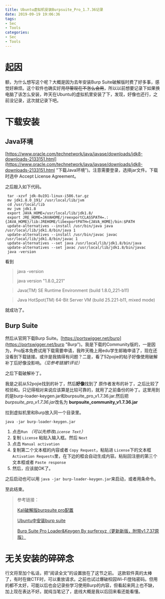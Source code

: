 ```yaml
---
title: Ubuntu虚拟机安装Burpsuite_Pro_1.7.36记录
date: 2019-09-19 19:06:36
tags: 
- Sec
- Tools
categories: 
- Sec
- Tools
---
```

# 起因 #
额，为什么想写这个呢？大概是因为去年安装Burp Suite破解版时费了好多事，感觉好麻烦。这个软件也确实好用~~尽管现在不怎么会用~~，所以以前想要记录下如果换电脑了该怎么安装，昨天在Ubuntu的虚拟机里安装了下，发现，好像也还行，之前没记录，这次就记录下吧。

# 下载安装 #
## Java环境 ##
[https://www.oracle.com/technetwork/java/javase/downloads/jdk8-downloads-2133151.html](https://www.oracle.com/technetwork/java/javase/downloads/jdk8-downloads-2133151.html "下载Java环境")。注意需要登录，选择jar文件。下载时选中 Accept License Agreement。

之后敲入如下代码。

	 tar -xzvf jdk-8u191-linux-i586.tar.gz
	 mv jdk1.8.0_191/ /usr/local/lib/jvm
	 cd /usr/local/lib
	 mv jvm jdk1.8
	 export JAVA_HOME=/usr/local/lib/jdk1.8/ 
	 export JRE_HOME=JAVAHOME/jreexportCLASSPATH=.:{JAVA_HOME}/lib:JREHOME/libexportPATH={JAVA_HOME}/bin:$PATH
	 update-alternatives --install /usr/bin/java java /usr/local/lib/jdk1.8/bin/java 1 
	 update-alternatives --install /usr/bin/javac javac /usr/local/lib/jdk1.8/bin/javac 1
	 update-alternatives --set java /usr/local/lib/jdk1.8/bin/java
	 update-alternatives --set javac /usr/local/lib/jdk1.8/bin/javac
	 java -version 

看到
> java -version
> 
> java version "1.8.0_221"

> Java(TM) SE Runtime Environment (build 1.8.0_221-b11)

> Java HotSpot(TM) 64-Bit Server VM (build 25.221-b11, mixed mode)

就成功了。
## Burp Suite ##
然后从官网下载Burp Suite。[https://portswigger.net/burp](https://portswigger.net/burp "Burp")。我是下载的Community版的，一是因为，Pro版本免费试用下载需要申请，我昨天晚上用edu学生邮箱申请了，现在还没看到下载链接。或许是我搞得有问题？二是，看了52pojie的帖子好像使用破解补丁后好像没影响。*（见参考链接1评论）*

之后下载破解补丁。

我是之前从52pojie找到的补丁，然后**好像**找到了 原作者发布的补丁，之后比较了校验和。只记得相对来说应该算是比较可靠的，就用了之前备份的补丁。这里用到的是burp-loader-keygen.jar和burpsuite_pro_v1.7.36.jar.然后把*burpsuite_pro_v1.7.36.jar*改名为 **burpsuite_community_v1.7.36.jar**

拉到虚拟机里和Burp放入同一个目录里。

	java -jar burp-loader-keygen.jar

1. 点击`Run` *（可以先修改`License Text`）*
2. 复制 `License` 粘贴入输入框。然后 `Next`
3. 点击 `Manual activation`
4. 复制第二个文本框的内容或者 `Copy Request`，粘贴进 `License`下的文本框 `Activation Requests`里，在下边的框会自动生成内容。粘贴回注册的第三个文本框或者 `Paste response`
5. 然后，应该就OK了。

之后启动也可以用 `java -jar burp-loader-keygen.jar`来启动，或者用条命令。

至此结束。


> 参考链接：
> 
> [Kali破解版burpsuite pro配置](https://www.jianshu.com/p/a4556f12af54)
> 
> [Ubuntu中安装burp suite](https://www.jianshu.com/p/3e7bb41a1464)
> 
> [Burp Suite Pro Loader&Keygen By surferxyz（更新新版，附带v1.7.37原版）](https://www.52pojie.cn/thread-691448-1-1.html )
<!--more-->


# 无关安装的碎碎念 #
行文将至加个私话，把“阅读全文”的设置放在了这节之前。
这款软件真的太棒了，有时在做CTF时，可以重放请求。之前也试过爆破校园Wi-Fi登陆密码。但用的都不太好，可能以后也会记录些学习使用Burp的内容，但看起来网上也不缺，加上现在表达不好。就纯当笔记了，底线大概是我以后回来看还能看懂。
